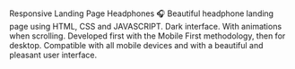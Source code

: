 Responsive Landing Page Headphones 🎧
Beautiful headphone landing page using HTML, CSS and JAVASCRIPT.
Dark interface.
With animations when scrolling.
Developed first with the Mobile First methodology, then for desktop.
Compatible with all mobile devices and with a beautiful and pleasant user interface.
